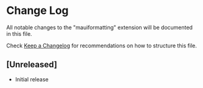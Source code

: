 # Change Log

All notable changes to the "mauiformatting" extension will be documented in this file.

Check [Keep a Changelog](http://keepachangelog.com/) for recommendations on how to structure this file.

## [Unreleased]

- Initial release